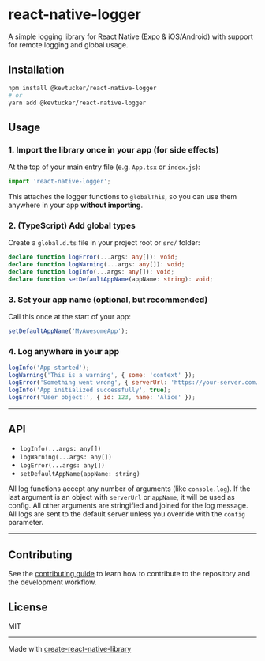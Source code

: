 # react-native-logger

A simple logging library for React Native (Expo & iOS/Android) with support for remote logging and global usage.

## Installation

```sh
npm install @kevtucker/react-native-logger
# or
yarn add @kevtucker/react-native-logger
```

## Usage

### 1. Import the library once in your app (for side effects)

At the top of your main entry file (e.g. `App.tsx` or `index.js`):

```js
import 'react-native-logger';
```

This attaches the logger functions to `globalThis`, so you can use them anywhere in your app **without importing**.

### 2. (TypeScript) Add global types

Create a `global.d.ts` file in your project root or `src/` folder:

```ts
declare function logError(...args: any[]): void;
declare function logWarning(...args: any[]): void;
declare function logInfo(...args: any[]): void;
declare function setDefaultAppName(appName: string): void;
```

### 3. Set your app name (optional, but recommended)

Call this once at the start of your app:

```js
setDefaultAppName('MyAwesomeApp');
```

### 4. Log anywhere in your app

```js
logInfo('App started');
logWarning('This is a warning', { some: 'context' });
logError('Something went wrong', { serverUrl: 'https://your-server.com/log' });
logInfo('App initialized successfully', true);
logError('User object:', { id: 123, name: 'Alice' });
```

---

## API

- `logInfo(...args: any[])`
- `logWarning(...args: any[])`
- `logError(...args: any[])`
- `setDefaultAppName(appName: string)`

All log functions accept any number of arguments (like `console.log`). If the last argument is an object with `serverUrl` or `appName`, it will be used as config. All other arguments are stringified and joined for the log message. All logs are sent to the default server unless you override with the `config` parameter.

---

## Contributing

See the [contributing guide](CONTRIBUTING.md) to learn how to contribute to the repository and the development workflow.

## License

MIT

---

Made with [create-react-native-library](https://github.com/callstack/react-native-builder-bob)

